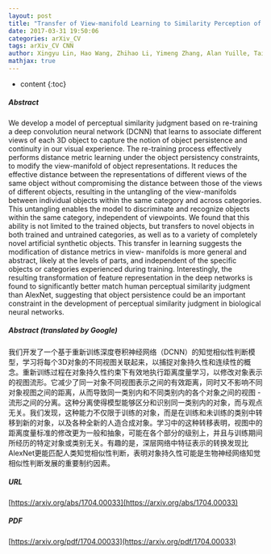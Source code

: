 ```yaml
---
layout: post
title: "Transfer of View-manifold Learning to Similarity Perception of Novel Objects"
date: 2017-03-31 19:50:06
categories: arXiv_CV
tags: arXiv_CV CNN
author: Xingyu Lin, Hao Wang, Zhihao Li, Yimeng Zhang, Alan Yuille, Tai Sing Lee
mathjax: true
---
```


* content
{:toc}

##### Abstract
We develop a model of perceptual similarity judgment based on re-training a deep convolution neural network (DCNN) that learns to associate different views of each 3D object to capture the notion of object persistence and continuity in our visual experience. The re-training process effectively performs distance metric learning under the object persistency constraints, to modify the view-manifold of object representations. It reduces the effective distance between the representations of different views of the same object without compromising the distance between those of the views of different objects, resulting in the untangling of the view-manifolds between individual objects within the same category and across categories. This untangling enables the model to discriminate and recognize objects within the same category, independent of viewpoints. We found that this ability is not limited to the trained objects, but transfers to novel objects in both trained and untrained categories, as well as to a variety of completely novel artificial synthetic objects. This transfer in learning suggests the modification of distance metrics in view- manifolds is more general and abstract, likely at the levels of parts, and independent of the specific objects or categories experienced during training. Interestingly, the resulting transformation of feature representation in the deep networks is found to significantly better match human perceptual similarity judgment than AlexNet, suggesting that object persistence could be an important constraint in the development of perceptual similarity judgment in biological neural networks.

##### Abstract (translated by Google)
我们开发了一个基于重新训练深度卷积神经网络（DCNN）的知觉相似性判断模型，学习将每个3D对象的不同视图关联起来，以捕捉对象持久性和连续性的概念。重新训练过程在对象持久性约束下有效地执行距离度量学习，以修改对象表示的视图流形。它减少了同一对象不同视图表示之间的有效距离，同时又不影响不同对象视图之间的距离，从而导致同一类别内和不同类别内的各个对象之间的视图 - 流形之间的分离。这种分离使得模型能够区分和识别同一类别内的对象，而与观点无关。我们发现，这种能力不仅限于训练的对象，而是在训练和未训练的类别中转移到新的对象，以及各种全新的人造合成对象。学习中的这种转移表明，视图中的距离度量标准的修改更为一般和抽象，可能在各个部分的级别上，并且与训练期间所经历的特定对象或类别无关。有趣的是，深层网络中特征表示的转换发现比AlexNet更能匹配人类知觉相似性判断，表明对象持久性可能是生物神经网络知觉相似性判断发展的重要制约因素。

##### URL
[https://arxiv.org/abs/1704.00033](https://arxiv.org/abs/1704.00033)

##### PDF
[https://arxiv.org/pdf/1704.00033](https://arxiv.org/pdf/1704.00033)

